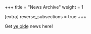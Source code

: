+++
title = "News Archive"
weight = 1

[extra]
reverse_subsections = true
+++

Get <abbr title='The "ye" of "ye olde" is not actually "ye", it was used as a placeholder for the Old English letter "Þ" (thorn, pronounced like the "th" in "the"), as the newly imported printing presses did not have a symbol for it. The Victorians then promptly butchered history like they always do (no horns on viking hats people!)'>ye olde</abbr> news here!